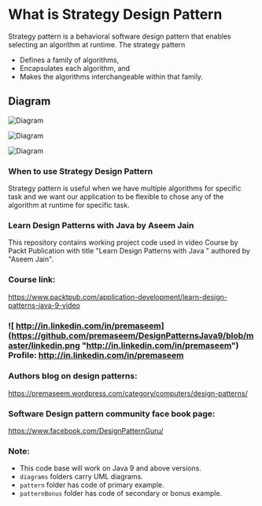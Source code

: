 # What is Strategy Design Pattern 
Strategy pattern  is a behavioral software design pattern that enables selecting an algorithm at runtime. The strategy pattern
* Defines a family of algorithms,
* Encapsulates each algorithm, and
* Makes the algorithms interchangeable within that family.

## Diagram
![Diagram](https://github.com/premaseem/DesignPatternsJava9/blob/strategy-pattern/diagrams/Strategy-Design-Pattern-class-diagram.jpeg "Diagram")

![Diagram](https://github.com/premaseem/DesignPatternsJava9/blob/strategy-pattern/diagrams/Strategy-Design-Pattern-generic.jpeg "Diagram")

![Diagram](https://github.com/premaseem/DesignPatternsJava9/blob/strategy-pattern/diagrams/strategyPatternSequenceDiagram.png "Diagram")

### When to use Strategy Design Pattern 
Strategy pattern is useful when we have multiple algorithms for specific task and we want our application to be flexible to chose any of the algorithm at runtime for specific task.

### Learn Design Patterns with Java by Aseem Jain
This repository contains working project code used in video Course by Packt Publication with title "Learn Design Patterns with Java " authored by "Aseem Jain".

### Course link: 
https://www.packtpub.com/application-development/learn-design-patterns-java-9-video

### ![ http://in.linkedin.com/in/premaseem](https://github.com/premaseem/DesignPatternsJava9/blob/master/linkedin.png "http://in.linkedin.com/in/premaseem") Profile:  http://in.linkedin.com/in/premaseem

### Authors blog on design patterns:
https://premaseem.wordpress.com/category/computers/design-patterns/

### Software Design pattern community face book page:
https://www.facebook.com/DesignPatternGuru/

### Note: 
* This code base will work on Java 9 and above versions. 
* `diagrams` folders carry UML diagrams.
* `pattern` folder has code of primary example. 
* `patternBonus` folder has code of secondary or bonus example.
